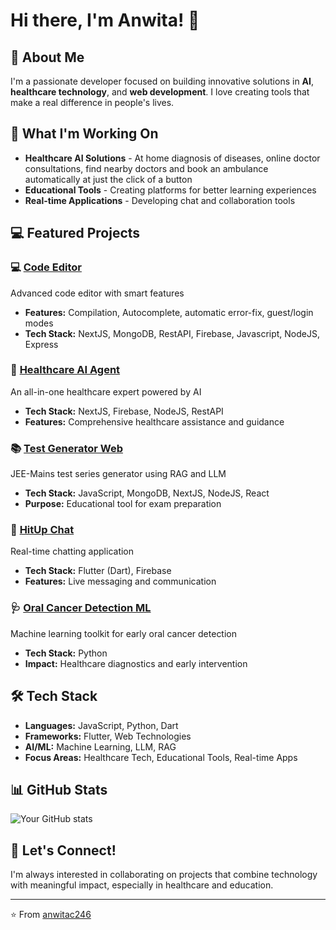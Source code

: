 # Hi there, I'm Anwita! 👋

## 🚀 About Me
I'm a passionate developer focused on building innovative solutions in **AI**, **healthcare technology**, and **web development**. I love creating tools that make a real difference in people's lives.

## 🔭 What I'm Working On
- **Healthcare AI Solutions** - At home diagnosis of diseases, online doctor consultations, find nearby doctors and book an ambulance automatically at just the click of a button
- **Educational Tools** - Creating platforms for better learning experiences
- **Real-time Applications** - Developing chat and collaboration tools

## 💻 Featured Projects
### 💻 [Code Editor](https://github.com/anwitac246/code-editor)
Advanced code editor with smart features
- **Features:** Compilation, Autocomplete, automatic error-fix, guest/login modes
- **Tech Stack:** NextJS, MongoDB, RestAPI, Firebase, Javascript, NodeJS, Express

  
### 🏥 [Healthcare AI Agent](https://github.com/anwitac246/healthcare-ai-agent)
An all-in-one healthcare expert powered by AI
- **Tech Stack:** NextJS, Firebase, NodeJS, RestAPI
- **Features:** Comprehensive healthcare assistance and guidance


### 📚 [Test Generator Web](https://github.com/anwitac246/test-generator-web)
JEE-Mains test series generator using RAG and LLM
- **Tech Stack:** JavaScript, MongoDB, NextJS, NodeJS, React
- **Purpose:** Educational tool for exam preparation

### 💬 [HitUp Chat](https://github.com/anwitac246/hitup_chat)
Real-time chatting application
- **Tech Stack:** Flutter (Dart), Firebase
- **Features:** Live messaging and communication

### 🩺 [Oral Cancer Detection ML](https://github.com/anwitac246/oral-cancer-detection-ml)
Machine learning toolkit for early oral cancer detection
- **Tech Stack:** Python
- **Impact:** Healthcare diagnostics and early intervention
  
## 🛠️ Tech Stack
- **Languages:** JavaScript, Python, Dart
- **Frameworks:** Flutter, Web Technologies
- **AI/ML:** Machine Learning, LLM, RAG
- **Focus Areas:** Healthcare Tech, Educational Tools, Real-time Apps



## 📊 GitHub Stats
![Your GitHub stats](https://github-readme-stats.vercel.app/api?username=anwitac246&show_icons=true&theme=radical)

## 🤝 Let's Connect!
I'm always interested in collaborating on projects that combine technology with meaningful impact, especially in healthcare and education.

---
⭐️ From [anwitac246](https://github.com/anwitac246)
